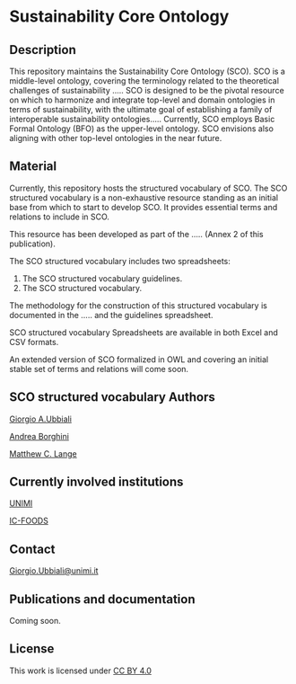 # Sustainability Core Ontology

## Description

This repository maintains the Sustainability Core Ontology (SCO). SCO is a middle-level ontology, covering the terminology related to the theoretical challenges of sustainability …..
SCO is designed to be the pivotal resource on which to harmonize and integrate top-level and domain ontologies in terms of sustainability, with the ultimate goal of establishing a family of interoperable sustainability ontologies….. Currently, SCO employs Basic Formal Ontology (BFO) as the upper-level ontology. SCO envisions also aligning with other top-level ontologies in the near future.


## Material

Currently, this repository hosts the structured vocabulary of SCO. The SCO structured vocabulary is a non-exhaustive resource standing as an initial base from which to start to develop SCO. It provides essential terms and relations to include in SCO.

This resource has been developed as part of the ….. (Annex 2 of this publication).

The SCO structured vocabulary includes two spreadsheets: 

1) The SCO structured vocabulary guidelines.
2) The SCO structured vocabulary. 

The methodology for the construction of this structured vocabulary is documented in the ….. and the guidelines spreadsheet.

SCO structured vocabulary Spreadsheets are available in both Excel and CSV formats.


An extended version of SCO formalized in OWL and covering an initial stable set of terms and relations will come soon.


##  SCO structured vocabulary Authors  

[Giorgio A.Ubbiali](https://orcid.org/0000-0001-7872-1770)

[Andrea Borghini](https://orcid.org/0000-0002-2239-1482)

[Matthew C. Lange](https://orcid.org/0000-0002-6148-7962)


## Currently involved institutions

[UNIMI](https://www.unimi.it/it)

[IC-FOODS](https://www.ic-foods.org/)


## Contact

Giorgio.Ubbiali@unimi.it


## Publications and documentation

Coming soon.


## License
This work is licensed under [CC BY 4.0 ](https://creativecommons.org/licenses/by/4.0/)

